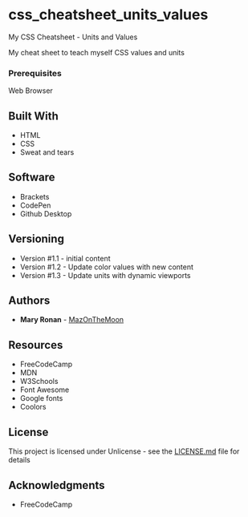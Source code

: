 # css_cheatsheet_units_values
My CSS Cheatsheet - Units and Values

My cheat sheet to teach myself CSS values and units

### Prerequisites

Web Browser

## Built With

* HTML
* CSS
* Sweat and tears

## Software
* Brackets
* CodePen
* Github Desktop

## Versioning

* Version #1.1 - initial content
* Version #1.2 - Update color values with new content
* Version #1.3 - Update units with dynamic viewports

## Authors

* **Mary Ronan** - [MazOnTheMoon](https://github.com/MazontheMoon)

## Resources

* FreeCodeCamp
* MDN
* W3Schools
* Font Awesome
* Google fonts
* Coolors

## License

This project is licensed under Unlicense - see the [LICENSE.md](LICENSE.md) file for details

## Acknowledgments

* FreeCodeCamp
